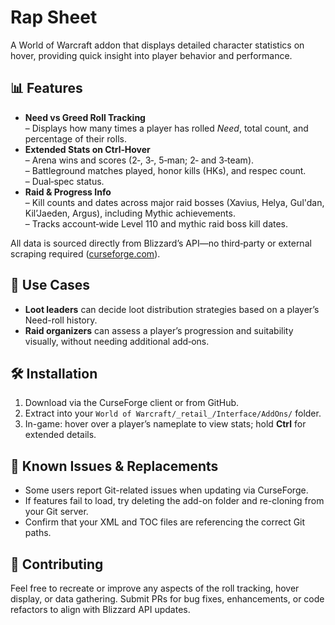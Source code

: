 # Rap Sheet

A World of Warcraft addon that displays detailed character statistics on hover, providing quick insight into player behavior and performance.

## 📊 Features

- **Need vs Greed Roll Tracking**  
  – Displays how many times a player has rolled *Need*, total count, and percentage of their rolls.  
- **Extended Stats on Ctrl‑Hover**  
  – Arena wins and scores (2‑, 3‑, 5‑man; 2‑ and 3‑team).  
  – Battleground matches played, honor kills (HKs), and respec count.  
  – Dual‑spec status.  
- **Raid & Progress Info**  
  – Kill counts and dates across major raid bosses (Xavius, Helya, Gul'dan, Kil’Jaeden, Argus), including Mythic achievements.  
  – Tracks account‑wide Level 110 and mythic raid boss kill dates.

All data is sourced directly from Blizzard’s API—no third‑party or external scraping required ([curseforge.com](https://www.curseforge.com/wow/addons/rap-sheet/download/2500793?utm_source=chatgpt.com)).

## 🎯 Use Cases

- **Loot leaders** can decide loot distribution strategies based on a player’s Need-roll history.  
- **Raid organizers** can assess a player’s progression and suitability visually, without needing additional add‑ons.

## 🛠️ Installation

1. Download via the CurseForge client or from GitHub.  
2. Extract into your `World of Warcraft/_retail_/Interface/AddOns/` folder.  
3. In-game: hover over a player’s nameplate to view stats; hold **Ctrl** for extended details.

## 🚧 Known Issues & Replacements

- Some users report Git-related issues when updating via CurseForge.  
- If features fail to load, try deleting the add-on folder and re-cloning from your Git server.  
- Confirm that your XML and TOC files are referencing the correct Git paths.

## 🚀 Contributing

Feel free to recreate or improve any aspects of the roll tracking, hover display, or data gathering. Submit PRs for bug fixes, enhancements, or code refactors to align with Blizzard API updates.
